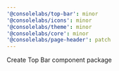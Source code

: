 ```yaml
---
'@consolelabs/top-bar': minor
'@consolelabs/icons': minor
'@consolelabs/theme': minor
'@consolelabs/core': minor
'@consolelabs/page-header': patch
---
```


Create Top Bar component package
